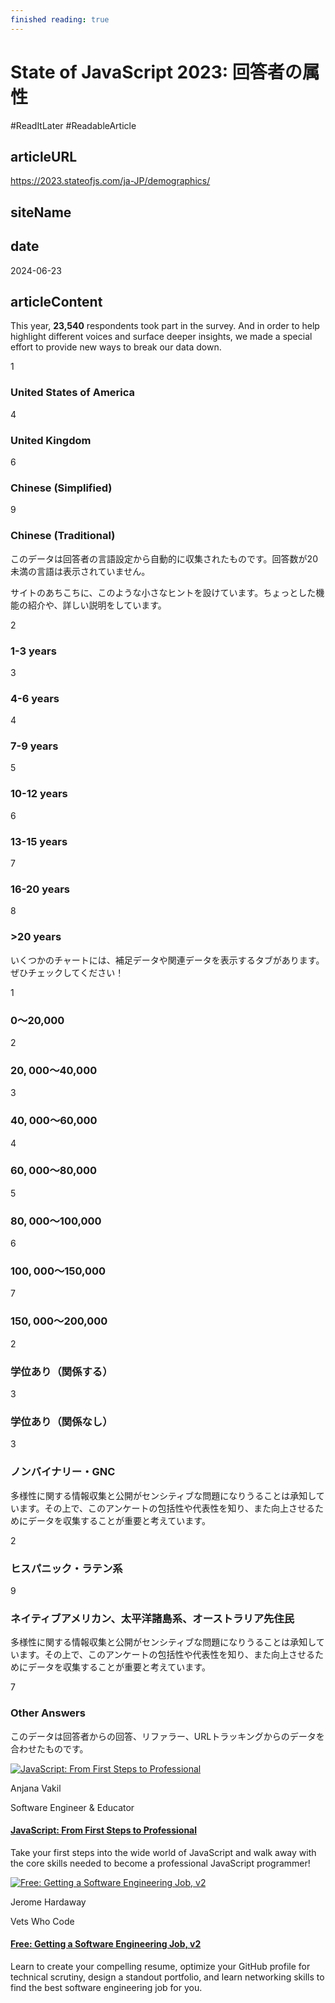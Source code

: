 ```yaml
---
finished reading: true
---
```


# State of JavaScript 2023: 回答者の属性
  #ReadItLater 
 #ReadableArticle

## articleURL
https://2023.stateofjs.com/ja-JP/demographics/

## siteName


## date
2024-06-23

## articleContent
This year, **23,540** respondents took part in the survey. And in order to help highlight different voices and surface deeper insights, we made a special effort to provide new ways to break our data down.

1

### United States of America

4

### United Kingdom

6

### Chinese (Simplified)

9

### Chinese (Traditional)

このデータは回答者の言語設定から自動的に収集されたものです。回答数が20未満の言語は表示されていません。

サイトのあちこちに、このような小さなヒントを設けています。ちょっとした機能の紹介や、詳しい説明をしています。

2

### 1-3 years

3

### 4-6 years

4

### 7-9 years

5

### 10-12 years

6

### 13-15 years

7

### 16-20 years

8

### \>20 years

いくつかのチャートには、補足データや関連データを表示するタブがあります。ぜひチェックしてください！

1

### $0～$20,000

2

### $20,000～$40,000

3

### $40,000～$60,000

4

### $60,000～$80,000

5

### $80,000～$100,000

6

### $100,000～$150,000

7

### $150,000～$200,000

2

### 学位あり（関係する）

3

### 学位あり（関係なし）

3

### ノンバイナリー・GNC

多様性に関する情報収集と公開がセンシティブな問題になりうることは承知しています。その上で、このアンケートの包括性や代表性を知り、また向上させるためにデータを収集することが重要と考えています。

2

### ヒスパニック・ラテン系

9

### ネイティブアメリカン、太平洋諸島系、オーストラリア先住民

多様性に関する情報収集と公開がセンシティブな問題になりうることは承知しています。その上で、このアンケートの包括性や代表性を知り、また向上させるためにデータを収集することが重要と考えています。

7

### Other Answers

このデータは回答者からの回答、リファラー、URLトラッキングからのデータを合わせたものです。

[![JavaScript: From First Steps to Professional](Clippings/assets/State%20of%20JavaScript%202023%20回答者の属性-2024-06-23%2019-21-35/JavaScript%20From%20First%20Steps%20to%20Professional.webp)](https://frontendmasters.com/courses/javascript-first-steps/?utm_source=stateofjs&utm_medium=website&utm_campaign=stateofjs2023&utm_content=textlink "JavaScript: From First Steps to Professional")

Anjana Vakil

Software Engineer & Educator

#### [JavaScript: From First Steps to Professional](https://frontendmasters.com/courses/javascript-first-steps/?utm_source=stateofjs&utm_medium=website&utm_campaign=stateofjs2023&utm_content=textlink)

Take your first steps into the wide world of JavaScript and walk away with the core skills needed to become a professional JavaScript programmer!

[![Free: Getting a Software Engineering Job, v2](Clippings/assets/State%20of%20JavaScript%202023%20回答者の属性-2024-06-23%2019-21-35/Free%20Getting%20a%20Software%20Engineering%20Job,%20v2.webp)](https://frontendmasters.com/courses/getting-a-job-v2/?utm_source=stateofjs&utm_medium=website&utm_campaign=stateofjs2023&utm_content=textlink "Free: Getting a Software Engineering Job, v2")

Jerome Hardaway

Vets Who Code

#### [Free: Getting a Software Engineering Job, v2](https://frontendmasters.com/courses/getting-a-job-v2/?utm_source=stateofjs&utm_medium=website&utm_campaign=stateofjs2023&utm_content=textlink)

Learn to create your compelling resume, optimize your GitHub profile for technical scrutiny, design a standout portfolio, and learn networking skills to find the best software engineering job for you.